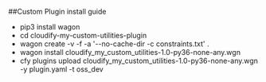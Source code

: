 ##Custom Plugin install guide
* pip3 install wagon
* cd cloudify-my-custom-utilities-plugin
* wagon create -v -f -a '--no-cache-dir -c constraints.txt' .
* wagon install cloudify_my_custom_utilities-1.0-py36-none-any.wgn
* cfy plugins upload cloudify_my_custom_utilities-1.0-py36-none-any.wgn -y plugin.yaml -t oss_dev